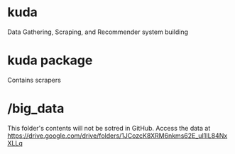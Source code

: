 # kuda
Data Gathering, Scraping, and Recommender system building

# kuda package
Contains scrapers

# /big_data
This folder's contents will not be sotred in GitHub. Access the data at
https://drive.google.com/drive/folders/1JCozcK8XRM6nkms62E_uI1IL84NxXLLq
